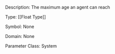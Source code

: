 Description: The maximum age an agent can reach

Type: [[Float Type]]

Symbol: None

Domain: None

Parameter Class: System

